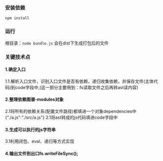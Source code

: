 ### 安装依赖
`npm install`
### 运行
根目录：`node bundle.js`
会在dist下生成打包后的文件

### 关键技术点
#### 1.确定入口
1.1.解析入口文件，识别入口文件是否有依赖，递归收集依赖，并保存文件(主体代码)到code字段中,(这一部分主要用到：fs读取文件之后再转ast读内容)
#### 2.整理依赖图谱-modules对象
2.1将所有的依赖关系(配置文件路径)都填进一个对象dependencies中{"./a.js":"./src/a.js"}
2.1将ast转成的js代码填进code字段中
#### 3.生成可以执行的js字符串
3.1利用闭包、eval、递归等方式实现
#### 4.输出文件到出口fs.writeFileSync();